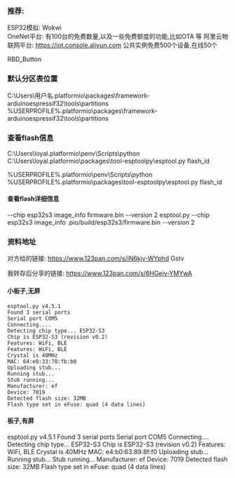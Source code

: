 
### 推荐:  
ESP32模拟: Wokwi  
OneNet平台: 有100台的免费数量,以及一些免费额度的功能,比如OTA 等
阿里云物联网平台: https://iot.console.aliyun.com 公共实例免费500个设备,在线50个  


RBD_Button  

### 默认分区表位置
C:\Users\用户名\.platformio\packages\framework-arduinoespressif32\tools\partitions
%USERPROFILE%\.platformio\packages\framework-arduinoespressif32\tools\partitions

### 查看flash信息
C:\Users\loyal\.platformio\penv\Scripts\python C:\Users\loyal\.platformio\packages\tool-esptoolpy\esptool.py flash_id

%USERPROFILE%\.platformio\penv\Scripts\python %USERPROFILE%\.platformio\packages\tool-esptoolpy\esptool.py flash_id

#### 查看flash详细信息
 --chip esp32s3 image_info firmware.bin --version 2
esptool.py --chip esp32s3 image_info .pio/build/esp32s3/firmware.bin --version 2


### 资料地址
对方给的链接: 
https://www.123pan.com/s/iN6kjv-WYphd
Gstv

我转存后分享的链接:
https://www.123pan.com/s/6HGejv-YMYwA

#### 小板子,无屏
    esptool.py v4.5.1
    Found 3 serial ports
    Serial port COM5    
    Connecting....      
    Detecting chip type... ESP32-S3
    Chip is ESP32-S3 (revision v0.2)
    Features: WiFi, BLE
    Features: WiFi, BLE
    Crystal is 40MHz
    MAC: 64:e8:33:78:fb:b0
    Uploading stub...
    Running stub...
    Stub running...
    Manufacturer: ef
    Device: 7019
    Detected flash size: 32MB
    Flash type set in eFuse: quad (4 data lines)

#### 板子,有屏
esptool.py v4.5.1
Found 3 serial ports
Serial port COM5
Connecting....
Detecting chip type... ESP32-S3
Chip is ESP32-S3 (revision v0.2)
Features: WiFi, BLE
Crystal is 40MHz
MAC: e4:b0:63:89:8f:f0
Uploading stub...
Running stub...
Stub running...
Manufacturer: ef
Device: 7019
Detected flash size: 32MB
Flash type set in eFuse: quad (4 data lines)
